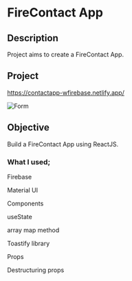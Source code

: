 # FireContact App

## Description

Project aims to create a FireContact App.

## Project

https://contactapp-wfirebase.netlify.app/

![Form](firecontact-app.gif)

## Objective

Build a FireContact App using ReactJS.

### What I used;

Firebase

Material UI

Components

useState

array map method

Toastify library

Props

Destructuring props
